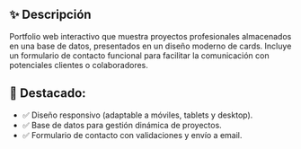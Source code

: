 ## ✨ Descripción
Portfolio web interactivo que muestra proyectos profesionales almacenados en una base de datos, presentados en un diseño moderno de cards. Incluye un formulario de contacto funcional para facilitar la comunicación con potenciales clientes o colaboradores.

## 🔹 Destacado:
- ✅ Diseño responsivo (adaptable a móviles, tablets y desktop).
- ✅ Base de datos para gestión dinámica de proyectos.
- ✅ Formulario de contacto con validaciones y envío a email.
